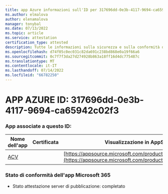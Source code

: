 ```yaml
---
title: app Azure informazioni sull'ID per 317696dd-0e3b-4117-9694-ca65942c02f3
ms.author: elmalova
author: elenamalova
manager: tonybal
ms.date: 07/13/2022
ms.topic: article
ms.service: attestation
certification_type: attested
description: Tutte le informazioni sulla sicurezza e sulla conformità disponibili per 317696dd-0e3b-4117-9694-ca65942c02f3.
ms.openlocfilehash: d74f05c0ec031c82da691c238bd868e0a19f66a6
ms.sourcegitcommit: 0c7f7f3da27d274928b863a18ff16d4dc775487c
ms.translationtype: MT
ms.contentlocale: it-IT
ms.lasthandoff: 07/14/2022
ms.locfileid: "66782250"
---
```

# <a name="azure-app-id-317696dd-0e3b-4117-9694-ca65942c02f3"></a>APP AZURE ID: 317696dd-0e3b-4117-9694-ca65942c02f3


### <a name="apps-associated-with-this-id"></a>App associate a questo ID:
| **Nome dell'app** | **Certificata** | **Visualizzazione in AppSource** |
|--------------|---------------|-----------------------|
| [ACV](../forward/WA200004237.md) |  | [https://appsource.microsoft.com/product/office/WA200004237](https://appsource.microsoft.com/product/office/WA200004237) |

### <a name="microsoft-365-app-compliance-status"></a>Stato di conformità dell'app Microsoft 365
- Stato attestazione server di pubblicazione: completato
